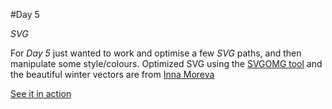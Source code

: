 #Day 5

*SVG*

For *Day 5* just wanted to work and optimise a few *SVG* paths, and then manipulate some style/colours. Optimized SVG using the [SVGOMG tool](https://jakearchibald.github.io/svgomg/) and the beautiful winter vectors are from [Inna Moreva](https://creativemarket.com/InnaMoreva/418475-24-vector-linear-Winter-Time-icons)

[See it in action](http://monicams.github.io/before-xmas/day5/)